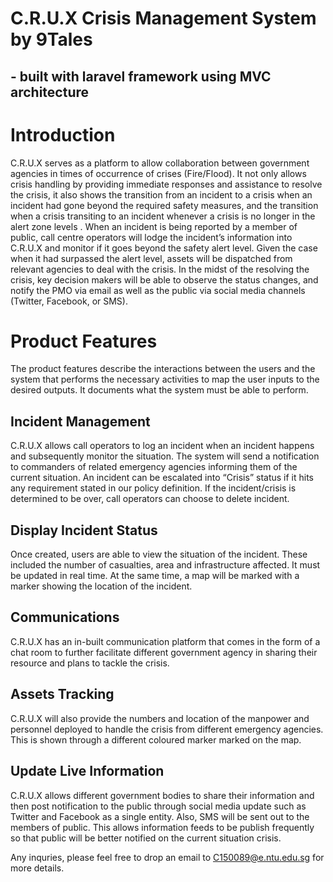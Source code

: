 # C.R.U.X Crisis Management System by 9Tales
## - built with laravel framework using MVC architecture


# Introduction
C.R.U.X serves as a platform to allow collaboration between government agencies in times of occurrence of crises (Fire/Flood). It not only allows crisis handling by providing immediate responses and assistance to resolve the crisis, it also shows the transition from an incident to a crisis when an incident had gone beyond the required safety measures, and the transition when a crisis transiting to an incident whenever a crisis is no longer in the alert zone levels . When an incident is being reported by a member of public, call centre operators will lodge the incident’s information into C.R.U.X and monitor if it goes beyond the safety alert level. Given the case when it had surpassed the alert level, assets will be dispatched from relevant agencies to deal with the crisis. In the midst of the resolving the crisis, key decision makers will be able to observe the status changes, and notify the PMO via email as well as the public via social media channels (Twitter, Facebook, or SMS).

# Product Features
The product features describe the interactions between the users and the system that performs the necessary activities to map the user inputs to the desired outputs. It documents what the system must be able to perform.

## Incident Management
C.R.U.X allows call operators to log an incident when an incident happens and subsequently monitor the situation. The system will send a notification to commanders of related emergency agencies informing them of the current situation. An incident can be escalated into “Crisis” status if it hits any requirement stated in our policy definition. If the incident/crisis is determined to be over, call operators can choose to delete incident.

## Display Incident Status
Once created, users are able to view the situation of the incident. These included the number of casualties, area and infrastructure affected. It must be updated in real time. At the same time, a map will be marked with a marker showing the location of the incident. 

## Communications
C.R.U.X has an in-built communication platform that comes in the form of a chat room to further facilitate different government agency in sharing their resource and plans to tackle the crisis.

## Assets Tracking
C.R.U.X will also provide the numbers and location of the manpower and personnel deployed to handle the crisis from different emergency agencies. This is shown through a different coloured marker marked on the map. 

## Update Live Information
C.R.U.X allows different government bodies to share their information and then post notification to the public through social media update such as Twitter and Facebook as a single entity. Also, SMS will be sent out to the members of public. This allows information feeds to be publish frequently so that public will be better notified on the current situation crisis.


Any inquries, please feel free to drop an email to C150089@e.ntu.edu.sg for more details.
